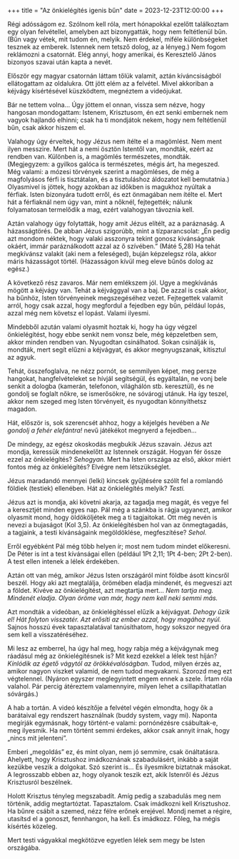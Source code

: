 +++
title = "Az önkielégítés igenis bűn"
date = 2023-12-23T12:00:00
+++

Régi adósságom ez.
Szólnom kell róla,
mert hónapokkal ezelőtt találkoztam egy olyan felvétellel,
amelyben azt bizonygatták,
hogy nem feltétlenül bűn.
(Bűn vagy vétek, mit tudom én, melyik.
Nem érdekel, miféle különbségeket tesznek az emberek.
Istennek nem tetsző dolog, az a lényeg.)
Nem fogom reklámozni a csatornát.
Elég annyi, hogy amerikai,
és Keresztelő János bizonyos szavai után kapta a nevét.

Először egy magyar csatornán láttam tőlük valamit,
aztán kíváncsiságból ellátogattam az oldalukra.
Ott jött elém az a felvétel.
Mivel akkoriban a kéjvágy kísértésével küszködtem,
megnéztem a videójukat.

Bár ne tettem volna…
Úgy jöttem el onnan, vissza sem nézve,
hogy hangosan mondogattam:
Istenem, Krisztusom, én ezt senki embernek nem vagyok hajlandó elhinni;
csak ha ti mondjátok nekem, hogy nem feltétlenül bűn, csak akkor hiszem
el.

Valahogy úgy érveltek,
hogy Jézus nem ítélte el a magömlést.
Nem ment ilyen messzire.
Mert hát a nemi ösztön Istentől van, mondták,
ezért az rendben van.
Különben is, a magömlés természetes, mondták.
(Megjegyzem: a gyilkos galóca is természetes, mégis árt, ha megeszed.
Még valami: a mózesi törvények szerint a magömléses,
de még a magfolyásos férfi is tisztátalan,
és a tisztuláshoz áldozatot kell bemutatnia.)
Olyasmivel is jöttek,
hogy azokban az időkben is magukhoz nyúltak a férfiak.
Isten bizonyára tudott erről,
és ezt önmagában nem ítélte el.
Mert hát a férfiaknál nem úgy van, mint a nőknél, fejtegették;
nálunk folyamatosan termelődik a mag,
ezért valahogyan távoznia kell.

Aztán valahogy úgy folytatták,
hogy amit Jézus elítélt,
az a paráznaság.
A házasságtörés.
De abban Jézus szigorúbb, mint a tízparancsolat:
„Én pedig azt mondom néktek,
hogy valaki asszonyra tekint gonosz kivánságnak okáért,
immár paráználkodott azzal az ő szívében.”
(Máté 5,28)
Ha tehát megkívánsz valakit
(aki nem a feleséged),
buján képzelegsz róla,
akkor máris házasságot törtél.
(Házasságon kívül meg eleve bűnös dolog az egész.)

A következő rész zavaros.
Már nem emlékszem jól.
Ugye a megkívánás mögött a kéjvágy van.
Tehát a kéjvággyal van a baj.
De azzal is csak akkor,
ha bűnhöz,
Isten törvényeinek megszegéséhez vezet.
Fejtegettek valamit arról,
hogy csak azzal,
hogy megfordul a fejedben egy bűn,
például lopás,
azzal még nem követsz el lopást.
Valami ilyesmi.

Mindebből azután valami olyasmit hoztak ki,
hogy ha úgy végzel önkielégítést,
hogy ebbe senkit nem vonsz bele,
még képzeletben sem,
akkor minden rendben van.
Nyugodtan csinálhatod.
Sokan csinálják is, mondták,
mert segít elűzni a kéjvágyat,
és akkor megnyugszanak,
kitisztul az agyuk.

Tehát, összefoglalva, ne nézz pornót,
se semmilyen képet,
meg persze hangokat, hangfelvételeket se hívjál segítségül,
és egyáltalán, ne vonj bele senkit a dologba
(kamerán, telefonon, világhálón stb. keresztül),
és ne gondolj se foglalt nőkre, se ismerősökre,
ne sóvárogj utánuk.
Ha így teszel, akkor nem szeged meg Isten törvényeit,
és nyugodtan könnyíthetsz magadon.

Hát, először is,
sok szerencsét ahhoz,
hogy a kéjelgés hevében
a <cite>Ne gondolj a fehér elefántra!</cite>
nevű játékékot megnyerd a fejedben…

De mindegy,
az egész okoskodás
megbukik Jézus szavain.
Jézus azt mondja,
keressük mindenekelőtt az Istennek országát.
Hogyan fér össze ezzel az önkielégítés?
*Sehogyan.*
Mert ha Isten országa az első,
akkor miért fontos még az önkielégítés?
Elvégre nem létszükséglet.

Jézus maradandó mennyei (lelki) kincsek gyűjtésére szólít fel
a romlandó földiek (testiek) ellenében.
Hát az önkielégítés melyik? *Testi.*

Jézus azt is mondja,
aki követni akarja,
az tagadja meg magát,
és vegye fel a keresztjét minden egyes nap.
Pál még a szánkba is rágja ugyanezt,
amikor olyasmit mond,
hogy öldököljétek meg a ti tagjaitokat.
Ott még nevén is nevezi a bujaságot (Kol 3,5).
Az önkielégítésben hol van
az önmegtagadás,
a tagjaink, a testi kívánságaink
megöldöklése,
megfeszítése?
*Sehol.*

Erről egyébként Pál még több helyen ír;
most nem tudom mindet előkeresni.
De Péter is int a test kívánságai ellen
(például 1Pt 2,11; 1Pt 4-ben; 2Pt 2-ben).
A test ellen intenek
a lélek érdekében.

Aztán ott van még,
amikor Jézus Isten országáról mint földbe ásott kincsről beszél.
Hogy aki azt megtalálja,
örömében eladja mindenét,
és megveszi azt a földet.
Kivéve az önkielégítést,
azt megtartja mert…
*Nem tartja meg. Mindenét eladja.
Olyan öröme van már,
hogy nem kell neki semmi más.*

Azt mondták a videóban,
az önkielégítéssel elűzik a kéjvágyat.
*Dehogy űzik el!
Hát folyton visszatér.
Azt erősíti az ember azzal, hogy magához nyúl.*
Sajnos hosszú évek tapasztalatával tanúsíthatom,
hogy sokszor negyed óra sem kell a visszatéréséhez.

Mi lesz az emberrel,
ha úgy hal meg,
hogy rabja még a kéjvágynak
meg ráadásul még az önkielégítésnek is?
Mit kezd ezekkel a lélek test híján?
*Kínlódik az égető vágytól az örökkévalóságban.*
Tudod, milyen érzés az,
amikor nagyon viszket valamid,
de nem tudod megvakarni.
Szorozd meg ezt végtelennel.
(Nyáron egyszer meglegyintett engem ennek a szele.
Írtam róla valahol.
Pár percig átéreztem valamennyire,
milyen lehet a csillapíthatatlan sóvárgás.)

A hab a tortán.
A videó készítője a felvétel végén elmondta,
hogy ők a barátaival egy rendszert használnak
(buddy system, vagy mi).
Naponta megírják egymásnak,
hogy történt-e valami:
pornónézésre csábultak-e, meg ilyesmik.
Ha nem történt semmi érdekes,
akkor csak annyit írnak,
hogy „nincs mit jelenteni”.

Emberi „megoldás” ez,
és mint olyan,
nem jó semmire,
csak önáltatásra.
Ahelyett, hogy Krisztushoz imádkoznának szabadulásért,
inkább a saját kezükbe veszik a dolgokat.
Szó szerint is…
És ilyesmikre biztatnak másokat.
A legrosszabb ebben az,
hogy olyanok teszik ezt,
akik Istenről és Jézus Krisztusról beszélnek.

Holott Krisztus tényleg megszabadít.
Amíg pedig a szabadulás meg nem történik,
addig megtartóztat.
Tapasztalom.
Csak imádkozni kell Krisztushoz.
Ha bűnre csábít a szemed, nézz félre erőnek erejével.
Mondj nemet a régire,
utasítsd el a gonoszt,
fennhangon, ha kell.
És imádkozz.
Főleg, ha mégis kísértés közeleg.

Mert testi vágyakkal megkötözve
egyetlen lélek sem
megy be Isten országába.
